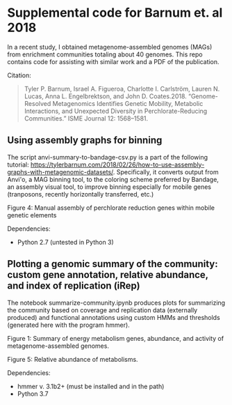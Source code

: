 # Supplemental code for Barnum et. al 2018

In a recent study, I obtained metagenome-assembled genomes (MAGs) from enrichment communities totaling about 40 genomes. This repo contains code for assisting with similar work and a PDF of the publication.

Citation:
>Tyler P. Barnum, Israel A. Figueroa, Charlotte I. Carlström, Lauren N. Lucas, Anna L. Engelbrektson, and John D. Coates.2018. “Genome-Resolved Metagenomics Identifies Genetic Mobility, Metabolic Interactions, and Unexpected Diversity in Perchlorate-Reducing Communities.” ISME Journal 12: 1568–1581.

## Using assembly graphs for binning

The script anvi-summary-to-bandage-csv.py is a part of the following tutorial: https://tylerbarnum.com/2018/02/26/how-to-use-assembly-graphs-with-metagenomic-datasets/. Specifically, it converts output from Anvi'o, a MAG binning tool, to the coloring scheme preferred by Bandage, an assembly visual tool, to improve binning especially for mobile genes (tranposons, recently horizontally transferred, etc.)

Figure 4: Manual assembly of perchlorate reduction genes within mobile genetic elements

Dependencies:

- Python 2.7 (untested in Python 3)

## Plotting a genomic summary of the community: custom gene annotation, relative abundance, and index of replication (iRep)

The notebook summarize-community.ipynb produces plots for summarizing the community based on coverage and replication data (externally produced) and functional annotations using custom HMMs and thresholds (generated here with the program hmmer).

Figure 1: Summary of energy metabolism genes, abundance, and activity of metagenome-assembled genomes.

Figure 5: Relative abundance of metabolisms.

Dependencies:

- hmmer v. 3.1b2+ (must be installed and in the path)
- Python 3.7
